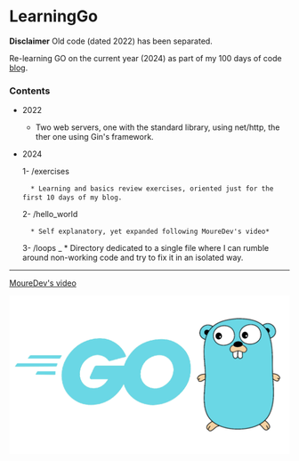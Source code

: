 # LearningGo

__Disclaimer__
Old code (dated 2022) has been separated.

Re-learning GO on the current year (2024) as part of my 100 days of code [blog](https://akirapearl.github.io/jekyll_blog/).

### Contents

- 2022
	* Two web servers, one with the standard library, using net/http, the ther one using Gin's framework.
- 2024

	1- /exercises

		* Learning and basics review exercises, oriented just for the first 10 days of my blog.
	2- /hello_world

		* Self explanatory, yet expanded following MoureDev's video*

	3- /loops
_
		* Directory dedicated to a single file where I can rumble around non-working code and try to fix it in an isolated way.

---
[MoureDev's video](https://youtu.be/AGiayASyp2Q?si=Yg_tUZano1KIp5ab)


![Golang logo](https://github.com/Akirapearl/LearningGo/blob/main/Golang.png)
